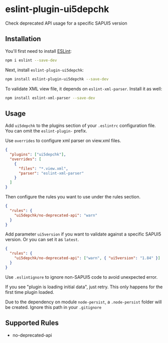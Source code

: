# eslint-plugin-ui5depchk

Check deprecated API usage for a specific SAPUI5 version

## Installation

You'll first need to install [ESLint](https://eslint.org/):

```sh
npm i eslint --save-dev
```

Next, install `eslint-plugin-ui5depchk`:

```sh
npm install eslint-plugin-ui5depchk --save-dev
```

To validate XML view file, it depends on `eslint-xml-parser`. Install it as well:

```sh
npm install eslint-xml-parser --save-dev
```

## Usage

Add `ui5depchk` to the plugins section of your `.eslintrc` configuration file. You can omit the `eslint-plugin-` prefix.

Use `overrides` to configure xml parser on view.xml files.

```json
{
  "plugins": ["ui5depchk"],
  "overrides": [
    {
      "files": "*.view.xml",
      "parser": "eslint-xml-parser"
    }
  ]
}
```

Then configure the rules you want to use under the rules section.

```json
{
  "rules": {
    "ui5depchk/no-deprecated-api": "warn"
  }
}
```

Add parameter `ui5version` if you want to validate against a specific SAPUI5 version. Or you can set it as `latest`.

```json
{
  "rules": {
    "ui5depchk/no-deprecated-api": ["warn", { "ui5version": "1.84" }]
  }
}
```

Use `.eslintignore` to ignore non-SAPUI5 code to avoid unexpected error.

If you see "plugin is loading initial data", just retry. This only happens for the first time plugin loaded.

Due to the dependency on module `node-persist`, a `.node-persist` folder will be created. Ignore this path in your `.gitignore`

## Supported Rules

- no-deprecated-api
